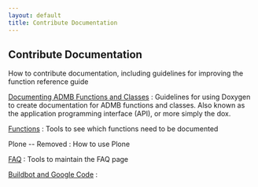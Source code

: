 ```yaml
---
layout: default
title: Contribute Documentation
---
```


Contribute Documentation
------------------------

How to contribute documentation, including guidelines for improving the function reference guide

[Documenting ADMB Functions and Classes](documenting-admb-code.html)
: Guidelines for using Doxygen to create documentation for ADMB functions and classes. Also known as the application programming interface (API), or more simply the dox.

[Functions](functions/)
: Tools to see which functions need to be documented

Plone -- Removed
: How to use Plone

[FAQ](faq/)
: Tools to maintain the FAQ page

[Buildbot and Google Code](buildbot-google.html)
:  

